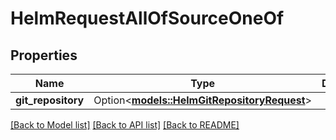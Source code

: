# HelmRequestAllOfSourceOneOf

## Properties

Name | Type | Description | Notes
------------ | ------------- | ------------- | -------------
**git_repository** | Option<[**models::HelmGitRepositoryRequest**](HelmGitRepositoryRequest.md)> |  | [optional]

[[Back to Model list]](../README.md#documentation-for-models) [[Back to API list]](../README.md#documentation-for-api-endpoints) [[Back to README]](../README.md)


